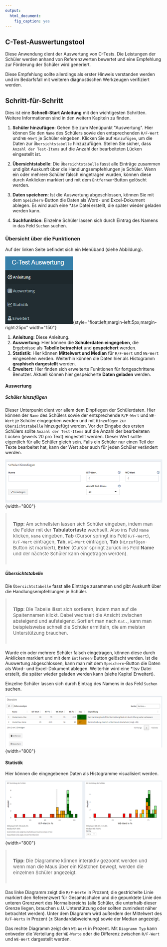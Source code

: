 ```yaml
---
output: 
  html_document: 
    fig_caption: yes
---
```


<style type="text/css">
  blockquote {
    padding: 10px 20px;
    margin: 0 0 20px;
    font-size: 15px;
    border-left: 5px solid #eee;
}
</style>

## C-Test-Auswertungstool

Diese Anwendung dient der Auswertung von C-Tests. Die Leistungen der Schüler werden anhand von Referenzwerten bewertet und eine Empfehlung zur Förderung der Schüler wird generiert.

Diese Empfehlung sollte allerdings als erster Hinweis verstanden werden und im Bedarfsfall mit weiteren diagnostischen Werkzeugen verifiziert werden.

## Schritt-für-Schritt

Dies ist eine **Schnell-Start Anleitung** mit den wichtigesten Schritten. Weitere Informationen sind in den weitern Kapiteln zu finden.

1. **Schüler hinzufügen**: Gehen Sie zum Menüpunkt "Auswertung". Hier können Sie den `Name` des Schülers sowie den entsprechenden `R/F-Wert` und `WE-Wert` je Schüler eingeben. Klicken Sie auf `Hinzufügen`, um die Daten zur `Übersichtstabelle` hinzuzufügen. Stellen Sie sicher, dass `Anzahl der Test-Items` auf die Anzahl der bearbeiteten Lücken eingestellt ist.

2. **Übersichtstabelle**: Die `Übersichtstabelle` fasst alle Einträge zusammen und gibt Auskunft über die Handlungsempfehlungen je Schüler. Wenn ein oder mehrere Schüler falsch eingetragen wurden, können diese durch Anklicken markiert und mit dem `Entfernen`-Button gelöscht werden.

3. **Daten speichern**: Ist die Auswertung abgeschlossen, können Sie mit dem `Speichern`-Button die Daten als Word- und Excel-Dokument ablegen. Es wird auch eine \*.tsv Datei erstellt, die später wieder geladen werden kann.

4. **Suchfunktion**: Einzelne Schüler lassen sich durch Eintrag des Namens in das Feld `Suchen` suchen.


### Übersicht über die Funktionen

Auf der linken Seite befindet sich ein Menüband (siehe Abbildung).

![Linkes Menüband](images/sidebar.png){style="float:left;margin-left:5px;margin-right:25px" width="150"}

1.  **Anleitung**: Diese Anleitung.
2.  **Auswertung**: Hier können die **Schülerdaten eingegeben**, die Ergebnisse als **Tabelle betrachtet** und **gespeichert** werden.
3.  **Statistik**: Hier können **Mittelwert und Median** für `R/F-Wert` und `WE-Wert` eingesehen werden. Weiterhin können die Daten hier als Histogramm **graphisch dargestellt** werden.
4.  **Erweitert**: Hier finden sich erweiterte Funktionen für fortgeschrittene Benutzer. Aktuell können hier gespeicherte **Daten geladen** werden.  
  
#### Auswertung

##### Schüler hinzufügen

Dieser Unterpunkt dient vor allem dem Einpflegen der Schülerdaten. Hier können der `Name` des Schülers sowie der entsprechende `R/F-Wert` und `WE-Wert` je Schüler eingegeben werden und mit `Hinzufügen` zur `Übersichtstabelle` hinzugefügt werden. Vor der Eingabe des ersten Schülers sollte `Anzahl der Test-Items` auf die Anzahl der bearbeiteten Lücken (jeweils 20 pro Text) eingestellt werden. Dieser Wert sollte eigentlich für alle Schüler gleich sein. Falls ein Schüler nur einen Teil der Texte bearbeitet hat, kann der Wert aber auch für jeden Schüler verändert werden.

![](images/auswertung_eingabe.PNG){width="800"}

> **Tipp**: Am schnellsten lassen sich Schüler eingeben, indem man die Felder mit der **Tabulatortaste** wechselt. Also ins Feld `Name` klicken, `Name` eingeben, **Tab** (Cursor springt ins Feld `R/F-Wert`), `R/F-Wert` eintragen, **Tab**, `WE-Wert` eintragen, **Tab** (`Hinzufügen`-Button ist markiert), **Enter** (Cursor springt zurück ins Feld **Name** und der nächste Schüler kann eingetragen werden).

##### Übersichtstabelle

Die `Übersichtstabelle` fasst alle Einträge zusammen und gibt Auskunft über die Handlungsempfehlungen je Schüler.

> **Tipp**: Die Tabelle lässt sich sortieren, indem man auf die Spaltennamen klickt. Dabei wechselt die Ansicht zwischen absteigend und aufsteigend. Sortiert man nach `Kat.`, kann man beispielsweise schnell die Schüler ermitteln, die am meisten Unterstützung brauchen.

Wurde ein oder mehrere Schüler falsch eingetragen, können diese durch Anklicken markiert und mit dem `Entfernen`-Button gelöscht werden. Ist die Auswertung abgeschlossen, kann man mit dem `Speichern`-Button die Daten als Word- und Excel-Dokument ablegen. Weiterhin wird eine \*.tsv Datei erstellt, die später wieder geladen werden kann (siehe Kapitel Erweitert).

Einzelne Schüler lassen sich durch Eintrag des Namens in das Feld `Suchen` suchen.

![](images/tabelle.PNG){width="800"}

#### Statistik

Hier können die eingegebenen Daten als Histogramme visualisiert werden.

![](images/statistik.PNG){width="800"}

> **Tipp**: Die Diagramme können interaktiv gezoomt werden und wenn man die Maus über ein Kästchen bewegt, werden die einzelnen Schüler angezeigt.

Das linke Diagramm zeigt die `R/F-Werte` in Prozent; die gestrichelte Linie markiert den Referenzwert für Gesamtschulen und die gepunktete Linie den unteren Grenzwert des Normalbereichs (alle Schüler, die unterhalb dieser Grenze liegen, brauchen u.U. Unterstützung oder sollten zumindest näher betrachtet werden). Unter dem Diagramm wird außerdem der Mittelwert des `R/F-Werts` in Prozent (± Standardabweichung) sowie der Median angezeigt.

Das rechte Diagramm zeigt den `WE-Wert` in Prozent. Mit `Diagramm Typ` kann entweder die Verteilung der `WE-Werte` oder die Differenz zwischen `R/F-Wert` und `WE-Wert` dargestellt werden.